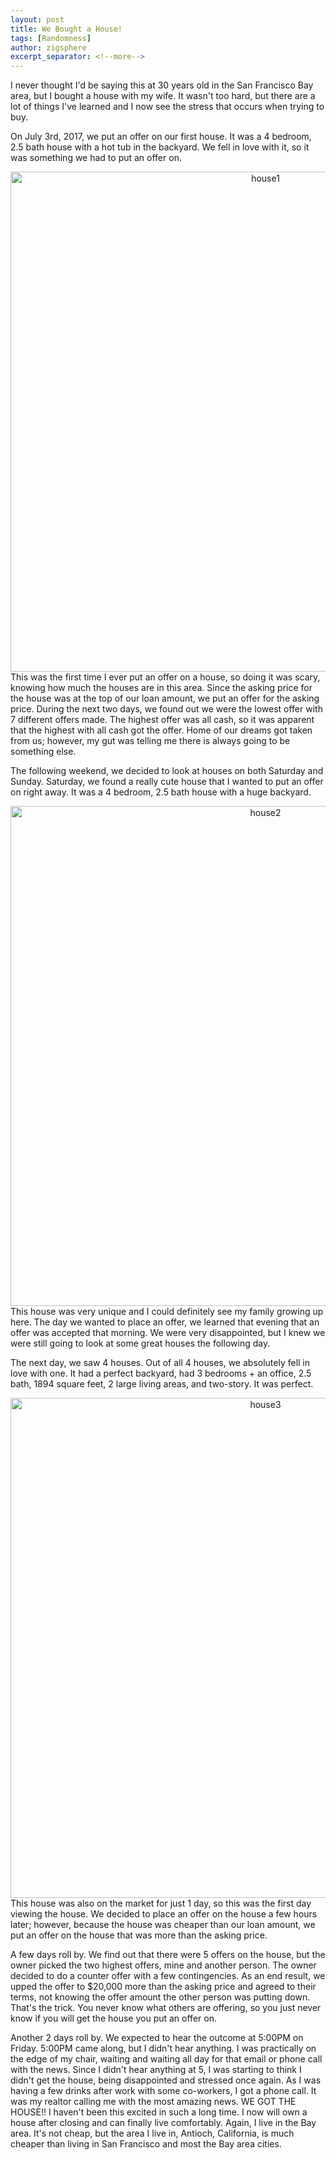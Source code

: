 ```yaml
---
layout: post
title: We Bought a House!
tags: [Randomness]
author: zigsphere
excerpt_separator: <!--more-->
---
```


I never thought I'd be saying this at 30 years old in the San Francisco Bay area, but I bought a house with my wife. It wasn't too hard, but there are a lot of things I've learned and I now see the stress that occurs when trying to buy.

On July 3rd, 2017, we put an offer on our first house. It was a 4 bedroom, 2.5 bath house with a hot tub in the backyard. We fell in love with it, so it was something we had to put an offer on. <center><img src="https://www.josephziegler.com/media/house1.jpg" width="800" alt="house1"></center>
This was the first time I ever put an offer on a house, so doing it was scary, knowing how much the houses are in this area. Since the asking price for the house was at the top of our loan amount, we put an offer for the asking price. During the next two days, we found out we were the lowest offer with 7 different offers made. The highest offer was all cash, so it was apparent that the highest with all cash got the offer. Home of our dreams got taken from us; however, my gut was telling me there is always going to be something else.

The following weekend, we decided to look at houses on both Saturday and Sunday. Saturday, we found a really cute house that I wanted to put an offer on right away. It was a 4 bedroom, 2.5 bath house with a huge backyard. <center><img src="https://www.josephziegler.com/media/house2.jpg" width="800" alt="house2"></center> This house was very unique and I could definitely see my family growing up here. The day we wanted to place an offer, we learned that evening that an offer was accepted that morning. We were very disappointed, but I knew we were still going to look at some great houses the following day. 

The next day, we saw 4 houses. Out of all 4 houses, we absolutely fell in love with one. It had a perfect backyard, had 3 bedrooms + an office, 2.5 bath, 1894 square feet, 2 large living areas, and two-story. It was perfect. <center><img src="https://www.josephziegler.com/media/house3.jpg" width="800" alt="house3"></center> This house was also on the market for just 1 day, so this was the first day viewing the house. We decided to place an offer on the house a few hours later; however, because the house was cheaper than our loan amount, we put an offer on the house that was more than the asking price.

A few days roll by. We find out that there were 5 offers on the house, but the owner picked the two highest offers, mine and another person. The owner decided to do a counter offer with a few contingencies. As an end result, we upped the offer to $20,000 more than the asking price and agreed to their terms, not knowing the offer amount the other person was putting down. That's the trick. You never know what others are offering, so you just never know if you will get the house you put an offer on.

Another 2 days roll by. We expected to hear the outcome at 5:00PM on Friday. 5:00PM came along, but I didn't hear anything. I was practically on the edge of my chair, waiting and waiting all day for that email or phone call with the news. Since I didn't hear anything at 5, I was starting to think I didn't get the house, being disappointed and stressed once again. As I was having a few drinks after work with some co-workers, I got a phone call. It was my realtor calling me with the most amazing news. WE GOT THE HOUSE!! I haven't been this excited in such a long time. I now will own a house after closing and can finally live comfortably. Again, I live in the Bay area. It's not cheap, but the area I live in, Antioch, California, is much cheaper than living in San Francisco and most the Bay area cities.